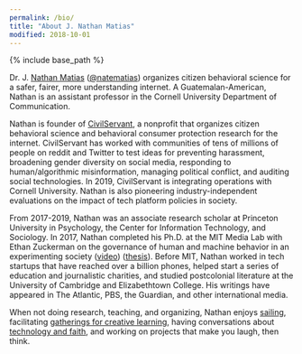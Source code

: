 ```yaml
---
permalink: /bio/
title: "About J. Nathan Matias"
modified: 2018-10-01
---
```


{% include base_path %}

Dr. J. [Nathan Matias](https://natematias.com) (<a href="https://twitter.com/natematias">@natematias</a>) organizes citizen behavioral science for a safer, fairer, more understanding internet. A Guatemalan-American, Nathan is an assistant professor in the Cornell University Department of Communication.

Nathan is founder of [CivilServant](https://civilservant.io), a nonprofit that organizes citizen behavioral science and behavioral consumer protection research for the internet. CivilServant has worked with communities of tens of millions of people on reddit and Twitter to test ideas for preventing harassment, broadening gender diversity on social media, responding to human/algorithmic misinformation, managing political conflict, and auditing social technologies. In 2019, CivilServant is integrating operations with Cornell University. Nathan is also pioneering industry-independent evaluations on the impact of tech platform policies in society.

From 2017-2019, Nathan was an associate research scholar at Princeton University in Psychology, the Center for Information Technology, and Sociology. In 2017, Nathan completed his Ph.D. at the MIT Media Lab with Ethan Zuckerman on the governance of human and machine behavior in an experimenting society ([video](https://www.media.mit.edu/videos/cm-nathan-matias-defense-2017-05-01/)) ([thesis](https://www.media.mit.edu/publications/governing-human-and-machine-behavior-in-an-experimenting-society/)). Before MIT, Nathan worked in tech startups that have reached over a billion phones, helped start a series of education and journalistic charities, and studied postcolonial literature at the University of Cambridge and Elizabethtown College. His writings have appeared in The Atlantic, PBS, the Guardian, and other international media.

When not doing research, teaching, and organizing, Nathan enjoys [sailing](https://natematias.com/portfolio/2018-07-01-windhover/), facilitating [gatherings for creative learning](https://natematias.com/portfolio/2013-01-21-festival-of-learning-2013/), having conversations about [technology and faith](https://medium.com/ai-and-christianity/artificial-intelligence-in-christian-thought-and-practice-20ec8635a94f), and working on projects that make you laugh, then think.
